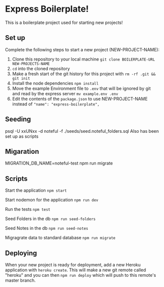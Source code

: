 # Express Boilerplate!

This is a boilerplate project used for starting new projects!

## Set up

Complete the following steps to start a new project (NEW-PROJECT-NAME):

1. Clone this repository to your local machine `git clone BOILERPLATE-URL NEW-PROJECTS-NAME`
2. `cd` into the cloned repository
3. Make a fresh start of the git history for this project with `rm -rf .git && git init`
4. Install the node dependencies `npm install`
5. Move the example Environment file to `.env` that will be ignored by git and read by the express server `mv example.env .env`
6. Edit the contents of the `package.json` to use NEW-PROJECT-NAME instead of `"name": "express-boilerplate",`

## Seeding
psql -U xxUNxx -d noteful -f ./seeds/seed.noteful_folders.sql
Also has been set up as scripts

## Migaration
MIGRATION_DB_NAME=noteful-test npm run migrate

## Scripts

Start the application `npm start`

Start nodemon for the application `npm run dev`

Run the tests `npm test`

Seed Folders in the db `npm run seed-folders`

Seed Notes in the db `npm run seed-notes`

Migragrate data to standard database `npm run migrate`

## Deploying

When your new project is ready for deployment, add a new Heroku application with `heroku create`. This will make a new git remote called "heroku" and you can then `npm run deploy` which will push to this remote's master branch.